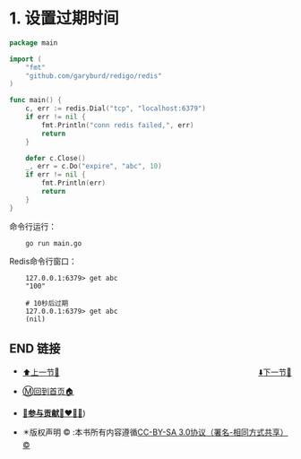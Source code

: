 # 1. 设置过期时间

```go
package main

import (
    "fmt"
    "github.com/garyburd/redigo/redis"
)

func main() {
    c, err := redis.Dial("tcp", "localhost:6379")
    if err != nil {
        fmt.Println("conn redis failed,", err)
        return
    }

    defer c.Close()
    _, err = c.Do("expire", "abc", 10)
    if err != nil {
        fmt.Println(err)
        return
    }
}
```

命令行运行：

```
    go run main.go
```

Redis命令行窗口：

```
    127.0.0.1:6379> get abc
    "100"

    # 10秒后过期
    127.0.0.1:6379> get abc
    (nil)
```

## END 链接
<ul><li><div><a href = '29.md' style='float:left'>⬆️上一节🔗</a><a href = '31.md' style='float: right'>⬇️下一节🔗</a></div></li></ul>

+ [Ⓜ️回到首页🏠](../README.md)

+ [**🫵参与贡献💞❤️‍🔥💖**](https://nsddd.top/archives/contributors))

+ ✴️版权声明 &copy; :本书所有内容遵循[CC-BY-SA 3.0协议（署名-相同方式共享）&copy;](http://zh.wikipedia.org/wiki/Wikipedia:CC-by-sa-3.0协议文本) 

